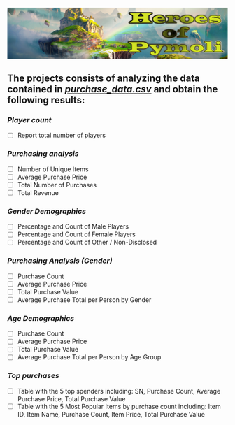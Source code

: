 ![Heroes Of Pymoli](Resources/header.png)

## The projects consists of analyzing the data contained in [*purchase_data.csv*](Resources/purchase_data.csv) and obtain the following results:

### *Player count*
- [ ] Report total number of players

### *Purchasing analysis*
- [ ] Number of Unique Items
- [ ] Average Purchase Price
- [ ] Total Number of Purchases
- [ ] Total Revenue

### *Gender Demographics*
- [ ] Percentage and Count of Male Players
- [ ] Percentage and Count of Female Players
- [ ] Percentage and Count of Other / Non-Disclosed

### *Purchasing Analysis (Gender)*
- [ ] Purchase Count
- [ ] Average Purchase Price
- [ ] Total Purchase Value
- [ ] Average Purchase Total per Person by Gender

### *Age Demographics*
- [ ] Purchase Count
- [ ] Average Purchase Price
- [ ] Total Purchase Value
- [ ] Average Purchase Total per Person by Age Group

### *Top purchases*

- [ ] Table with the 5 top spenders including: SN, Purchase Count, Average Purchase Price, Total Purchase Value
- [ ] Table with the 5 Most Popular Items by purchase count including: Item ID, Item Name, Purchase Count, Item Price, Total Purchase Value
